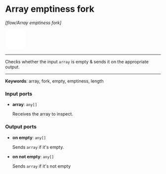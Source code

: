 # Array emptiness fork

_[flow/Array emptiness fork]_

![icon](</assets/icons/802b6352-2279-4681-84b8-6558e185fd36.png>)

---

Checks whether the input `array` is empty & sends it on the appropriate output.<br>

---

__Keywords__: array, fork, empty, emptiness, length

### Input ports

* __array__: ` any[] `

    Receives the array to inspect.<br>

### Output ports

* __on empty__: ` any[] `

    Sends `array` if it's empty.<br>


* __on not empty__: ` any[] `

    Sends `array` if it's not empty<br>

